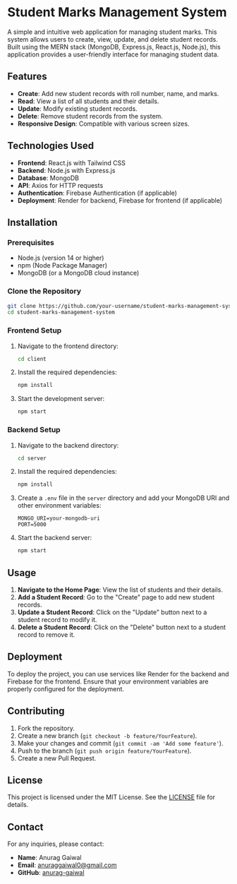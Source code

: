 # Student Marks Management System

A simple and intuitive web application for managing student marks. This system allows users to create, view, update, and delete student records. Built using the MERN stack (MongoDB, Express.js, React.js, Node.js), this application provides a user-friendly interface for managing student data.

## Features

- **Create**: Add new student records with roll number, name, and marks.
- **Read**: View a list of all students and their details.
- **Update**: Modify existing student records.
- **Delete**: Remove student records from the system.
- **Responsive Design**: Compatible with various screen sizes.

## Technologies Used

- **Frontend**: React.js with Tailwind CSS
- **Backend**: Node.js with Express.js
- **Database**: MongoDB
- **API**: Axios for HTTP requests
- **Authentication**: Firebase Authentication (if applicable)
- **Deployment**: Render for backend, Firebase for frontend (if applicable)

## Installation

### Prerequisites

- Node.js (version 14 or higher)
- npm (Node Package Manager)
- MongoDB (or a MongoDB cloud instance)

### Clone the Repository

```bash
git clone https://github.com/your-username/student-marks-management-system.git
cd student-marks-management-system
```

### Frontend Setup

1. Navigate to the frontend directory:

    ```bash
    cd client
    ```

2. Install the required dependencies:

    ```bash
    npm install
    ```

3. Start the development server:

    ```bash
    npm start
    ```

### Backend Setup

1. Navigate to the backend directory:

    ```bash
    cd server
    ```

2. Install the required dependencies:

    ```bash
    npm install
    ```

3. Create a `.env` file in the `server` directory and add your MongoDB URI and other environment variables:

    ```plaintext
    MONGO_URI=your-mongodb-uri
    PORT=5000
    ```

4. Start the backend server:

    ```bash
    npm start
    ```

## Usage

1. **Navigate to the Home Page**: View the list of students and their details.
2. **Add a Student Record**: Go to the "Create" page to add new student records.
3. **Update a Student Record**: Click on the "Update" button next to a student record to modify it.
4. **Delete a Student Record**: Click on the "Delete" button next to a student record to remove it.

## Deployment

To deploy the project, you can use services like Render for the backend and Firebase for the frontend. Ensure that your environment variables are properly configured for the deployment.

## Contributing

1. Fork the repository.
2. Create a new branch (`git checkout -b feature/YourFeature`).
3. Make your changes and commit (`git commit -am 'Add some feature'`).
4. Push to the branch (`git push origin feature/YourFeature`).
5. Create a new Pull Request.

## License

This project is licensed under the MIT License. See the [LICENSE](LICENSE) file for details.

## Contact

For any inquiries, please contact:

- **Name**: Anurag Gaiwal
- **Email**: anuraggaiwal0@gmail.com
- **GitHub**: [anurag-gaiwal](https://github.com/anurag-gaiwal)

